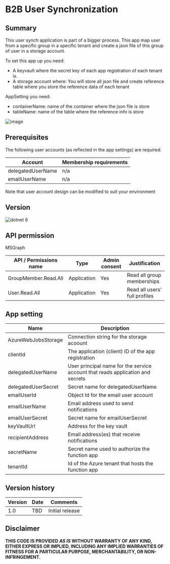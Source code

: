 # B2B User Synchronization

## Summary

This user synch application is part of a bigger process. This app map user from a specific group in a specific tenant and create a json file of this group of user in a storage account.

To set this app up you need:
* A keyvault where the secret key of each app registration of each tenant is.
* A storage account where: You will store all json file  and create reference table where you store the reference data of each tenant
                      
AppSetting you need:
* containerName: name of the container where the json file is store
* tableName: name of the table where the reference info is store

![image](https://user-images.githubusercontent.com/15112568/167149317-5c76afa0-a5e4-4aaa-a010-9a760d36aea6.png)

## Prerequisites

The following user accounts (as reflected in the app settings) are required:

| Account           | Membership requirements                               |
| ----------------- | ----------------------------------------------------- |
| delegatedUserName | n/a                                                   |
| emailUserName     | n/a                                                   |

Note that user account design can be modified to suit your environment

## Version 

![dotnet 6](https://img.shields.io/badge/net6.0-blue.svg)

## API permission

MSGraph

| API / Permissions name    | Type        | Admin consent | Justification                       |
| ------------------------- | ----------- | ------------- | ----------------------------------- |
| GroupMember.Read.All      | Application | Yes           | Read all group memberships          |
| User.Read.All             | Application | Yes           | Read all users' full profiles       | 


## App setting

| Name                    | Description                                                                    |
| ----------------------- | ------------------------------------------------------------------------------ |
| AzureWebJobsStorage     | Connection string for the storage acoount                                      |
| clientId                | The application (client) ID of the app registration                            |
| delegatedUserName       | User principal name for the service account that reads application and secrets |
| delegatedUserSecret     | Secret name for delegatedUserName                                              |
| emailUserId			  | Object Id for the email user account                                           |
| emailUserName           | Email address used to send notifications                                       |
| emailUserSecret         | Secret name for emailUserSecret                                                |
| keyVaultUrl             | Address for the key vault                                                      |
| recipientAddress        | Email address(es) that receive notifications                                   |
| secretName              | Secret name used to authorize the function app                                 |
| tenantId                | Id of the Azure tenant that hosts the function app                             |

## Version history

Version|Date|Comments
-------|----|--------
1.0    |TBD |Initial release

## Disclaimer

**THIS CODE IS PROVIDED *AS IS* WITHOUT WARRANTY OF ANY KIND, EITHER EXPRESS OR IMPLIED, INCLUDING ANY IMPLIED WARRANTIES OF FITNESS FOR A PARTICULAR PURPOSE, MERCHANTABILITY, OR NON-INFRINGEMENT.**
